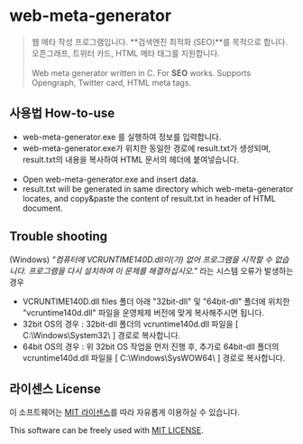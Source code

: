 # web-meta-generator
>웹 메타 작성 프로그램입니다. **검색엔진 최적화 (SEO)**를 목적으로 합니다.<br>오픈그래프, 트위터 카드, HTML 메타 태그를 지원합니다.<br><br>
Web meta generator written in C. For **SEO** works. Supports Opengraph, Twitter card, HTML meta tags.

## 사용법 How-to-use
* web-meta-generator.exe 를 실행하여 정보를 입력합니다.<br>
* web-meta-generator.exe가 위치한 동일한 경로에 result.txt가 생성되며, result.txt의 내용을 복사하여 HTML 문서의 헤더에 붙여넣습니다.<br><br>
* Open web-meta-generator.exe and insert data.<br>
* result.txt will be generated in same directory which web-meta-generator locates, and copy&paste the content of result.txt in header of HTML document.

## Trouble shooting
(Windows) <i>"컴퓨터에 VCRUNTIME140D.dll이(가) 없어 프로그램을 시작할 수 없습니다. 프로그램을 다시 설치하여 이 문제를 해결하십시오."</i> 라는 시스템 오류가 발생하는 경우 
* VCRUNTIME140D.dll files 폴더 아래 "32bit-dll" 및 "64bit-dll" 폴더에 위치한 "vcruntime140d.dll" 파일을 운영체제 버전에 맞게 복사해주시면 됩니다.
* 32bit OS의 경우 : 32bit-dll 폴더의 vcruntime140d.dll 파일을 [ C:\Windows\System32\ ] 경로로 복사합니다.
* 64bit OS의 경우 : 위 32bit OS 작업을 먼저 진행 후, 추가로 64bit-dll 폴더의 vcruntime140d.dll 파일을 [ C:\Windows\SysWOW64\ ] 경로로 복사합니다.

## 라이센스 License
이 소프트웨어는 [MIT 라이센스](https://github.com/jiwonrom/web-meta-generator/blob/master/LICENSE)를 따라 자유롭게 이용하실 수 있습니다.

This software can be freely used with [MIT LICENSE](https://github.com/jiwonrom/web-meta-generator/blob/master/LICENSE).
